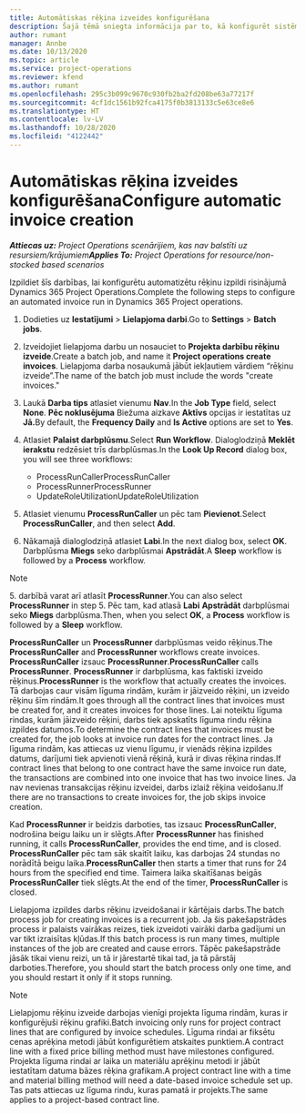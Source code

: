 ```yaml
---
title: Automātiskas rēķina izveides konfigurēšana
description: Šajā tēmā sniegta informācija par to, kā konfigurēt sistēmu, lai automātiski izveidotu rēķinus.
author: rumant
manager: Annbe
ms.date: 10/13/2020
ms.topic: article
ms.service: project-operations
ms.reviewer: kfend
ms.author: rumant
ms.openlocfilehash: 295c3b099c9670c930fb2ba2fd208be63a77217f
ms.sourcegitcommit: 4cf1dc1561b92fca4175f0b3813133c5e63ce8e6
ms.translationtype: HT
ms.contentlocale: lv-LV
ms.lasthandoff: 10/28/2020
ms.locfileid: "4122442"
---
```

# <a name="configure-automatic-invoice-creation"></a><span data-ttu-id="fc85e-103">Automātiskas rēķina izveides konfigurēšana</span><span class="sxs-lookup"><span data-stu-id="fc85e-103">Configure automatic invoice creation</span></span>

<span data-ttu-id="fc85e-104">_**Attiecas uz:** Project Operations scenārijiem, kas nav balstīti uz resursiem/krājumiem_</span><span class="sxs-lookup"><span data-stu-id="fc85e-104">_**Applies To:** Project Operations for resource/non-stocked based scenarios_</span></span>


<span data-ttu-id="fc85e-105">Izpildiet šīs darbības, lai konfigurētu automatizētu rēķinu izpildi risinājumā Dynamics 365 Project Operations.</span><span class="sxs-lookup"><span data-stu-id="fc85e-105">Complete the following steps to configure an automated invoice run in Dynamics 365 Project operations.</span></span>

1. <span data-ttu-id="fc85e-106">Dodieties uz **Iestatījumi** > **Lielapjoma darbi**.</span><span class="sxs-lookup"><span data-stu-id="fc85e-106">Go to **Settings** > **Batch jobs**.</span></span>
2. <span data-ttu-id="fc85e-107">Izveidojiet lielapjoma darbu un nosauciet to **Projekta darbību rēķinu izveide**.</span><span class="sxs-lookup"><span data-stu-id="fc85e-107">Create a batch job, and name it **Project operations create invoices**.</span></span> <span data-ttu-id="fc85e-108">Lielapjoma darba nosaukumā jābūt iekļautiem vārdiem “rēķinu izveide”.</span><span class="sxs-lookup"><span data-stu-id="fc85e-108">The name of the batch job must include the words "create invoices."</span></span>
3. <span data-ttu-id="fc85e-109">Laukā **Darba tips** atlasiet vienumu **Nav**.</span><span class="sxs-lookup"><span data-stu-id="fc85e-109">In the **Job Type** field, select **None**.</span></span> <span data-ttu-id="fc85e-110">**Pēc noklusējuma** Biežuma aizkave **Aktīvs** opcijas ir iestatītas uz **Jā.**</span><span class="sxs-lookup"><span data-stu-id="fc85e-110">By default, the **Frequency Daily** and **Is Active** options are set to **Yes**.</span></span>
4. <span data-ttu-id="fc85e-111">Atlasiet **Palaist darbplūsmu**.</span><span class="sxs-lookup"><span data-stu-id="fc85e-111">Select **Run Workflow**.</span></span> <span data-ttu-id="fc85e-112">Dialoglodziņā **Meklēt ierakstu** redzēsiet trīs darbplūsmas.</span><span class="sxs-lookup"><span data-stu-id="fc85e-112">In the **Look Up Record** dialog box, you will see three workflows:</span></span>

    - <span data-ttu-id="fc85e-113">ProcessRunCaller</span><span class="sxs-lookup"><span data-stu-id="fc85e-113">ProcessRunCaller</span></span>
    - <span data-ttu-id="fc85e-114">ProcessRunner</span><span class="sxs-lookup"><span data-stu-id="fc85e-114">ProcessRunner</span></span>
    - <span data-ttu-id="fc85e-115">UpdateRoleUtilization</span><span class="sxs-lookup"><span data-stu-id="fc85e-115">UpdateRoleUtilization</span></span>

5. <span data-ttu-id="fc85e-116">Atlasiet vienumu **ProcessRunCaller** un pēc tam **Pievienot**.</span><span class="sxs-lookup"><span data-stu-id="fc85e-116">Select **ProcessRunCaller**, and then select **Add**.</span></span>
6. <span data-ttu-id="fc85e-117">Nākamajā dialoglodziņā atlasiet **Labi**.</span><span class="sxs-lookup"><span data-stu-id="fc85e-117">In the next dialog box, select **OK**.</span></span> <span data-ttu-id="fc85e-118">Darbplūsma **Miegs** seko darbplūsmai **Apstrādāt**.</span><span class="sxs-lookup"><span data-stu-id="fc85e-118">A **Sleep** workflow is followed by a **Process** workflow.</span></span>

  > [!NOTE]
  > <span data-ttu-id="fc85e-119">5. darbībā varat arī atlasīt **ProcessRunner**.</span><span class="sxs-lookup"><span data-stu-id="fc85e-119">You can also select **ProcessRunner** in step 5.</span></span> <span data-ttu-id="fc85e-120">Pēc tam, kad atlasā **Labi** **Apstrādāt** darbplūsmai seko **Miegs** darbplūsma.</span><span class="sxs-lookup"><span data-stu-id="fc85e-120">Then, when you select **OK**, a **Process** workflow is followed by a **Sleep** workflow.</span></span>

<span data-ttu-id="fc85e-121">**ProcessRunCaller** un **ProcessRunner** darbplūsmas veido rēķinus.</span><span class="sxs-lookup"><span data-stu-id="fc85e-121">The **ProcessRunCaller** and **ProcessRunner** workflows create invoices.</span></span> <span data-ttu-id="fc85e-122">**ProcessRunCaller** izsauc **ProcessRunner**.</span><span class="sxs-lookup"><span data-stu-id="fc85e-122">**ProcessRunCaller** calls **ProcessRunner**.</span></span> <span data-ttu-id="fc85e-123">**ProcessRunner** ir darbplūsma, kas faktiski izveido rēķinus.</span><span class="sxs-lookup"><span data-stu-id="fc85e-123">**ProcessRunner** is the workflow that actually creates the invoices.</span></span> <span data-ttu-id="fc85e-124">Tā darbojas caur visām līguma rindām, kurām ir jāizveido rēķini, un izveido rēķinu šīm rindām.</span><span class="sxs-lookup"><span data-stu-id="fc85e-124">It goes through all the contract lines that invoices must be created for, and it creates invoices for those lines.</span></span> <span data-ttu-id="fc85e-125">Lai noteiktu līguma rindas, kurām jāizveido rēķini, darbs tiek apskatīts līguma rindu rēķina izpildes datumos.</span><span class="sxs-lookup"><span data-stu-id="fc85e-125">To determine the contract lines that invoices must be created for, the job looks at invoice run dates for the contract lines.</span></span> <span data-ttu-id="fc85e-126">Ja līguma rindām, kas attiecas uz vienu līgumu, ir vienāds rēķina izpildes datums, darījumi tiek apvienoti vienā rēķinā, kurā ir divas rēķina rindas.</span><span class="sxs-lookup"><span data-stu-id="fc85e-126">If contract lines that belong to one contract have the same invoice run date, the transactions are combined into one invoice that has two invoice lines.</span></span> <span data-ttu-id="fc85e-127">Ja nav nevienas transakcijas rēķinu izveidei, darbs izlaiž rēķina veidošanu.</span><span class="sxs-lookup"><span data-stu-id="fc85e-127">If there are no transactions to create invoices for, the job skips invoice creation.</span></span>

<span data-ttu-id="fc85e-128">Kad **ProcessRunner** ir beidzis darboties, tas izsauc **ProcessRunCaller**, nodrošina beigu laiku un ir slēgts.</span><span class="sxs-lookup"><span data-stu-id="fc85e-128">After **ProcessRunner** has finished running, it calls **ProcessRunCaller**, provides the end time, and is closed.</span></span> <span data-ttu-id="fc85e-129">**ProcessRunCaller** pēc tam sāk skaitīt laiku, kas darbojas 24 stundas no norādītā beigu laika.</span><span class="sxs-lookup"><span data-stu-id="fc85e-129">**ProcessRunCaller** then starts a timer that runs for 24 hours from the specified end time.</span></span> <span data-ttu-id="fc85e-130">Taimera laika skaitīšanas beigās **ProcessRunCaller** tiek slēgts.</span><span class="sxs-lookup"><span data-stu-id="fc85e-130">At the end of the timer, **ProcessRunCaller** is closed.</span></span>

<span data-ttu-id="fc85e-131">Lielapjoma izpildes darbs rēķinu izveidošanai ir kārtējais darbs.</span><span class="sxs-lookup"><span data-stu-id="fc85e-131">The batch process job for creating invoices is a recurrent job.</span></span> <span data-ttu-id="fc85e-132">Ja šis pakešapstrādes process ir palaists vairākas reizes, tiek izveidoti vairāki darba gadījumi un var tikt izraisītas kļūdas.</span><span class="sxs-lookup"><span data-stu-id="fc85e-132">If this batch process is run many times, multiple instances of the job are created and cause errors.</span></span> <span data-ttu-id="fc85e-133">Tāpēc pakešapstrāde jāsāk tikai vienu reizi, un tā ir jārestartē tikai tad, ja tā pārstāj darboties.</span><span class="sxs-lookup"><span data-stu-id="fc85e-133">Therefore, you should start the batch process only one time, and you should restart it only if it stops running.</span></span>

> [!NOTE]
> <span data-ttu-id="fc85e-134">Lielapjomu rēķinu izveide darbojas vienīgi projekta līguma rindām, kuras ir konfigurējuši rēķinu grafiki.</span><span class="sxs-lookup"><span data-stu-id="fc85e-134">Batch invoicing only runs for project contract lines that are configured by invoice schedules.</span></span> <span data-ttu-id="fc85e-135">Līguma rindai ar fiksētu cenas aprēķina metodi jābūt konfigurētiem atskaites punktiem.</span><span class="sxs-lookup"><span data-stu-id="fc85e-135">A contract line with a fixed price billing method must have milestones configured.</span></span> <span data-ttu-id="fc85e-136">Projekta līguma rindai ar laika un materiālu aprēķinu metodi ir jābūt iestatītam datuma bāzes rēķina grafikam.</span><span class="sxs-lookup"><span data-stu-id="fc85e-136">A project contract line with a time and material billing method will need a date-based invoice schedule set up.</span></span> <span data-ttu-id="fc85e-137">Tas pats attiecas uz līguma rindu, kuras pamatā ir projekts.</span><span class="sxs-lookup"><span data-stu-id="fc85e-137">The same applies to a project-based contract line.</span></span>     
